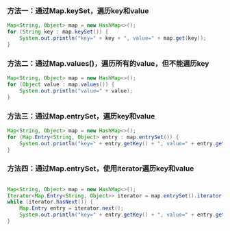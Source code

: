 ### 方法一：通过Map.keySet，遍历key和value

```java
Map<String, Object> map = new HashMap<>();
for (String key : map.keySet()) {
    System.out.println("key=" + key + ", value=" + map.get(key));
}
```

### 方法二：通过Map.values()，遍历所有的value，但不能遍历key

```java
Map<String, Object> map = new HashMap<>();
for (Object value : map.values()) {
    System.out.println("value=" + value);
}
```

### 方法三：通过Map.entrySet，遍历key和value

```java
Map<String, Object> map = new HashMap<>();
for (Map.Entry<String, Object> entry : map.entrySet()) {
    System.out.println("key=" + entry.getKey() + ", value=" + entry.getValue());
}
```

### 方法四：通过Map.entrySet，使用iterator遍历key和value

```java

Map<String, Object> map = new HashMap<>();
Iterator<Map.Entry<String, Object>> iterator = map.entrySet().iterator();
while (iterator.hasNext()) {
    Map.Entry entry = iterator.next();
    System.out.println("key=" + entry.getKey() + ", value=" + entry.getValue());
}
```